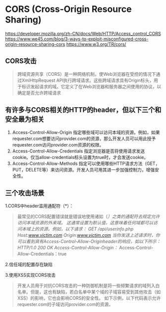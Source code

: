 # CORS (Cross-Origin Resource Sharing)
https://developer.mozilla.org/zh-CN/docs/Web/HTTP/Access_control_CORS
https://www.we45.com/blog/3-ways-to-exploit-misconfigured-cross-origin-resource-sharing-cors
https://www.w3.org/TR/cors/

## CORS攻击
> 跨域资源共享（CORS）是一种网络机制，使Web浏览器在受控的情况下通过XmlHttpRequest API执行跨域请求。这些跨域请求具有Origin标头，用于标识发起请求的域。它定义了在Web浏览器和服务器之间使用的协议，以确定是否允许跨域请求


## 有许多与CORS相关的HTTP的header，但以下三个和安全最为相关
1. Access-Control-Allow-Origin 指定哪些域可以访问本域的资源。例如，如果requester.com想要访问provider.com的资源，那么开发人员可以用此授予requester.com访问provider.com资源的权限。
2. Access-Control-Allow-Credentials 指定浏览器是否将使用请求发送cookie。仅当allow-credentials标头设置为true时，才会发送cookie。
3. Access-Control-Allow-Methods 指定可以使用哪些HTTP请求方法（GET，PUT，DELETE等）来访问资源。开发人员可用其进一步加强控制力，增强安全性。

## 三个攻击场景

1.CORS中header滥用通配符（*）：

> 最常见的CORS配置错误就是错误地使用诸如（*）之类的通配符去规定允许访问本域资源的外来域。 这通常设置为默认值，这意味着任何域都可以访问本域上的资源。例如，以下请求：
  GET /api/userinfo.php
  Host:www.victim.com 
  Origin:www.victim.com
  当你发送上述请求时，你可以看到具有Access-Control-Allow-Originheader的响应，如以下所示：
  HTTP/1.0 200 OK
  Access-Control-Allow-Origin：* 
  Access-Control-Allow-Credentials：true
  

2.信任域的配置存在缺陷


3.使用XSS实现CORS攻击

> 开发人员用于对抗CORS攻击的一种防御机制是将一些频繁请求的域列入白名单。但是，这也有缺陷，若白名单中某个域的子域容易受到其他攻击（如XSS）的影响，它也会影响CORS的安全性。
  如下示例，以下代码表示允许requester.com的子域访问provider.com的资源。
  
